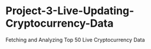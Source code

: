 # Project-3-Live-Updating-Cryptocurrency-Data
Fetching and Analyzing Top 50 Live Cryptocurrency Data
